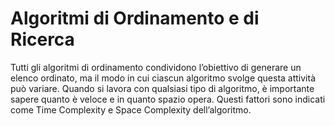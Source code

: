# Algoritmi di Ordinamento e di Ricerca

Tutti gli algoritmi di ordinamento condividono l’obiettivo di generare un elenco ordinato, ma il modo in cui ciascun algoritmo svolge questa attività può variare.
Quando si lavora con qualsiasi tipo di algoritmo, è importante sapere quanto è veloce e in quanto spazio opera.
Questi fattori sono indicati come Time Complexity e Space Complexity dell’algoritmo.

